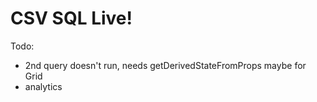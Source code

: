 # CSV SQL Live!

Todo:

- 2nd query doesn't run, needs getDerivedStateFromProps maybe for Grid
- analytics
